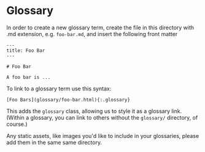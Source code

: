 # Glossary

In order to create a new glossary term, create the file in this directory with .md extension, e.g. `foo-bar.md`, and insert the following front matter

    ---
    title: Foo Bar
    ---
    
    # Foo Bar
    
    A foo bar is ...

To link to a glossary term use this syntax:

    [Foo Bars](glossary/foo-bar.html){:.glossary}

This adds the `glossary` class, allowing us to style it as a glossary link.  (Within a glossary, you can link to others without the `glossary/` directory, of course.)

Any static assets, like images you'd like to include in your glossaries, please add them in the same same directory.
